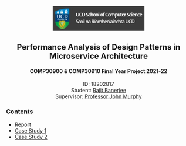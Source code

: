 <div align="center">
  <img src="./assets/ucdcs.jpg" width="250">
  <h2>Performance Analysis of Design Patterns in <br/>Microservice Architecture</h2>
  <h4>COMP30900 & COMP30910 Final Year Project 2021-22</h4>
  <p>
    ID: 18202817<br/>
    Student: <a href="https://rajitbanerjee.com">Rajit Banerjee</a><br/>
    Supervisor: <a href="https://people.ucd.ie/j.murphy">Professor John Murphy</a>
  </p>
</div>

### Contents

- [Report](./report/project-report.pdf)
- [Case Study 1](./case-study-01/)
- [Case Study 2](./case-study-02/)

